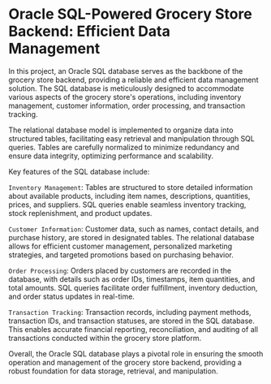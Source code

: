 ﻿# Oracle SQL-Powered Grocery Store Backend: Efficient Data Management

 In this project, an Oracle SQL database serves as the backbone of the grocery store backend, providing a reliable and efficient data management solution. The SQL database is meticulously designed to accommodate various aspects of the grocery store's operations, including inventory management, customer information, order processing, and transaction tracking.

The relational database model is implemented to organize data into structured tables, facilitating easy retrieval and manipulation through SQL queries. Tables are carefully normalized to minimize redundancy and ensure data integrity, optimizing performance and scalability.

Key features of the SQL database include:

`Inventory Management`: Tables are structured to store detailed information about available products, including item names, descriptions, quantities, prices, and suppliers. SQL queries enable seamless inventory tracking, stock replenishment, and product updates.

`Customer Information`: Customer data, such as names, contact details, and purchase history, are stored in designated tables. The relational database allows for efficient customer management, personalized marketing strategies, and targeted promotions based on purchasing behavior.

`Order Processing`: Orders placed by customers are recorded in the database, with details such as order IDs, timestamps, item quantities, and total amounts. SQL queries facilitate order fulfillment, inventory deduction, and order status updates in real-time.

`Transaction Tracking`: Transaction records, including payment methods, transaction IDs, and transaction statuses, are stored in the SQL database. This enables accurate financial reporting, reconciliation, and auditing of all transactions conducted within the grocery store platform.

Overall, the Oracle SQL database plays a pivotal role in ensuring the smooth operation and management of the grocery store backend, providing a robust foundation for data storage, retrieval, and manipulation.
